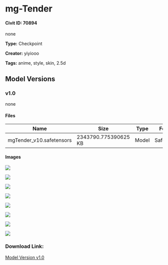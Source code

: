 # mg-Tender

#### Civit ID: 70894

<p>none</p>

**Type:** Checkpoint

**Creator:** yiyiooo

**Tags:** anime, style, skin, 2.5d

## Model Versions

### v1.0

<p>none</p>

#### Files

| Name | Size | Type | Format | Download Url | AutoV1 | AutoV2 | SHA256 | CRC32 | BLAKE3 |
| --- | --- | --- | --- | --- | --- | --- | --- | --- | --- |
| mgTender_v10.safetensors | 2343790.775390625 KB | Model | SafeTensor | https://civitai.com/api/download/models/75587 | 30320EE8 | F52CC7B39C | F52CC7B39CE177CF4DFD5AA7C21A94183C0295345D638C15B2C93BE3BB9EE188 | B0FE8EC7 | DC4DE86E3630DBDA2BA475B8E689D47100E5D8AE7CBDF901169C880C69257739 |

#### Images

<p><img src="https://image.civitai.com/xG1nkqKTMzGDvpLrqFT7WA/4747754d-d8ef-4a1d-a98a-8a0fc5248dbb/width=450/897025.jpeg" /></p>

<p><img src="https://image.civitai.com/xG1nkqKTMzGDvpLrqFT7WA/bc34b6f4-953e-46c8-be17-1f9a00330f64/width=450/845838.jpeg" /></p>

<p><img src="https://image.civitai.com/xG1nkqKTMzGDvpLrqFT7WA/154b1d04-ab24-4ad5-b7cc-7061bf2f8e57/width=450/897032.jpeg" /></p>

<p><img src="https://image.civitai.com/xG1nkqKTMzGDvpLrqFT7WA/6fab877c-710b-4ddc-8f8d-911bfeb31d32/width=450/845839.jpeg" /></p>

<p><img src="https://image.civitai.com/xG1nkqKTMzGDvpLrqFT7WA/7b66be33-3a31-457b-962c-66dd7713b174/width=450/897046.jpeg" /></p>

<p><img src="https://image.civitai.com/xG1nkqKTMzGDvpLrqFT7WA/0644ebae-cf1a-4929-97ce-c2237b6b9668/width=450/845842.jpeg" /></p>

<p><img src="https://image.civitai.com/xG1nkqKTMzGDvpLrqFT7WA/4044d57f-9442-49e0-a3a0-24e4aa0d5120/width=450/845849.jpeg" /></p>

<p><img src="https://image.civitai.com/xG1nkqKTMzGDvpLrqFT7WA/74f05125-66f7-41fd-876f-87aa7e7b236f/width=450/845843.jpeg" /></p>

### Download Link:

[Model Version v1.0](https://civitai.com/api/download/models/75587)

